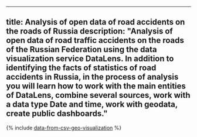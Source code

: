 ----
title: Analysis of open data of road accidents on the roads of Russia
description: "Analysis of open data of road traffic accidents on the roads of the Russian Federation using the data visualization service DataLens. In addition to identifying the facts of statistics of road accidents in Russia, in the process of analysis you will learn how to work with the main entities of DataLens, combine several sources, work with a data type Date and time, work with geodata, create public dashboards."
----

{% include [data-from-csv-geo-visualization](../../_includes/tutorials/data-from-csv-geo-visualization.md) %}
